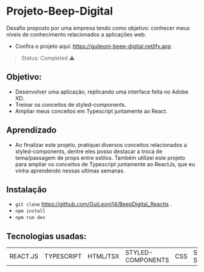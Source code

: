 # Projeto-Beep-Digital
Desafio proposto por uma empresa tendo como objetivo: conhecer meus níveis de conhecimento relacionados a aplicações web.
+ Confira o projeto aqui: https://guileoni-beep-digital.netlify.app
> Status: Completed ⚠️

## Objetivo:
+ Desenvolver uma aplicação, replicando uma interface feita no Adobe XD.
+ Treinar os conceitos de styled-components.
+ Ampliar meus conceitos em Typescript juntamente ao React.

## Aprendizado
+ Ao finalizar este projeto, pratiquei diversos conceitos relacionados a styled-components, dentre eles posso destacar a troca de tema/passagem de props entre estilos. Também utilizei este projeto para ampliar os conceitos de Typescript juntamente ao ReactJs, que eu vinha aprendendo nessas ultimas semanas.

## Instalação
- `git clone` https://github.com/GuiLeoni14/BeepDigital_Reactjs .
- `npm install`
- `npm run dev`
## Tecnologias usadas:

<table>
  <tr>
    <td>REACT.JS</td>
    <td>TYPESCRIPT</td>
    <td>HTML/TSX</td>
    <td>STYLED-COMPONENTS</td>
    <td>CSS</td>
    <td>SWIPER SLIDE</td>
    <td>AOS ANIMATE</td>
  </tr>
</table>
